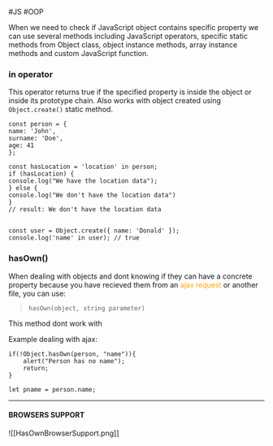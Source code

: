#JS #OOP 

When we need to check if JavaScript object contains specific property we can use several methods including JavaScript operators, specific static methods from Object class, object instance methods, array instance methods and custom JavaScript function.


### in operator

This operator returns true if the specified property is inside the object or inside its prototype chain. 
Also works with object created using `Object.create()` static method. 

```JS
const person = {  
name: 'John',  
surname: 'Doe',  
age: 41  
};  
  
const hasLocation = 'location' in person;  
if (hasLocation) {  
console.log("We have the location data");  
} else {  
console.log("We don't have the location data")  
}  
// result: We don't have the location data  


const user = Object.create({ name: 'Donald' });  
console.log('name' in user); // true
```


### hasOwn()

When dealing with objects and dont knowing if they can have a concrete property because you have recieved them from an <span style="color:orange">ajax request</span> or another file, you can use: 

>`hasOwn(object, string parameter)`

This method dont work with 

Example dealing with ajax: 


```JS
if(!Object.hasOwn(person, "name")){  
    alert("Person has no name");  
    return;  
}

let pname = person.name; 
```



---

#### BROWSERS SUPPORT

![[HasOwnBrowserSupport.png]]
